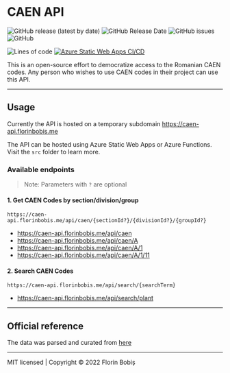 # CAEN API

![GitHub release (latest by date)](https://img.shields.io/github/v/release/twentytwokhz/caen-api)
![GitHub Release Date](https://img.shields.io/github/release-date/twentytwokhz/caen-api)
![GitHub issues](https://img.shields.io/github/issues/twentytwokhz/caen-api)
![GitHub](https://img.shields.io/github/license/twentytwokhz/caen-api)

![Lines of code](https://img.shields.io/tokei/lines/github/twentytwokhz/caen-api)
[![Azure Static Web Apps CI/CD](https://github.com/twentytwokhz/caen-api/actions/workflows/azure-static-web-apps-lively-island-0c5aca203.yml/badge.svg)](https://github.com/twentytwokhz/caen-api/actions/workflows/azure-static-web-apps-lively-island-0c5aca203.yml)

This is an open-source effort to democratize access to the Romanian CAEN codes.
Any person who wishes to use CAEN codes in their project can use this API.

---
## Usage
Currently the API is hosted on a temporary subdomain
https://caen-api.florinbobis.me

The API can be hosted using Azure Static Web Apps or Azure Functions. Visit the `src` folder to learn more.

### Available endpoints

> Note: Parameters with `?` are optional

#### 1. Get CAEN Codes by section/division/group

`https://caen-api.florinbobis.me/api/caen/{sectionId?}/{divisionId?}/{groupId?}`

- https://caen-api.florinbobis.me/api/caen
- https://caen-api.florinbobis.me/api/caen/A
- https://caen-api.florinbobis.me/api/caen/A/1
- https://caen-api.florinbobis.me/api/caen/A/1/11

#### 2. Search CAEN Codes

`https://caen-api.florinbobis.me/api/search/{searchTerm}`

- https://caen-api.florinbobis.me/api/search/plant

---
## Official reference

The data was parsed and curated from [here](http://legislatie.just.ro/Public/DetaliiDocument/81727)

---
MIT licensed | Copyright © 2022 Florin Bobiș
